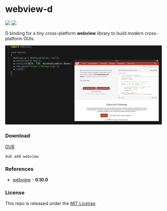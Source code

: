 # webview-d

[![](https://img.shields.io/github/v/tag/thechampagne/webview-d?label=version)](https://github.com/thechampagne/webview-d/releases/latest) [![](https://img.shields.io/github/license/thechampagne/webview-d)](https://github.com/thechampagne/webview-d/blob/main/LICENSE)

D binding for a tiny cross-platform **webview** library to build modern cross-platform GUIs.

<p align="center">
<img src="https://raw.githubusercontent.com/thechampagne/webview-d/main/.github/assets/screenshot.png"/>
</p>

### Download
[DUB](https://code.dlang.org/packages/webview/)

```
dub add webview
```

### References
 - [webview](https://github.com/webview/webview) - **0.10.0**

### License

This repo is released under the [MIT License](https://github.com/thechampagne/webview-d/blob/main/LICENSE).
